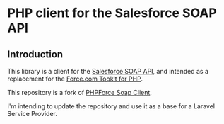 
PHP client for the Salesforce SOAP API
======================================

Introduction
------------

This library is a client for the
[Salesforce SOAP API](http://www.salesforce.com/us/developer/docs/api/index.htm),
and intended as a replacement for the
[Force.com Tookit for PHP](http://wiki.developerforce.com/page/Force.com_Toolkit_for_PHP).

This repository is a fork of [PHPForce Soap Client](https://github.com/phpforce/soap-client).

I'm intending to update the repository and use it as a base for a Laravel Service Provider.